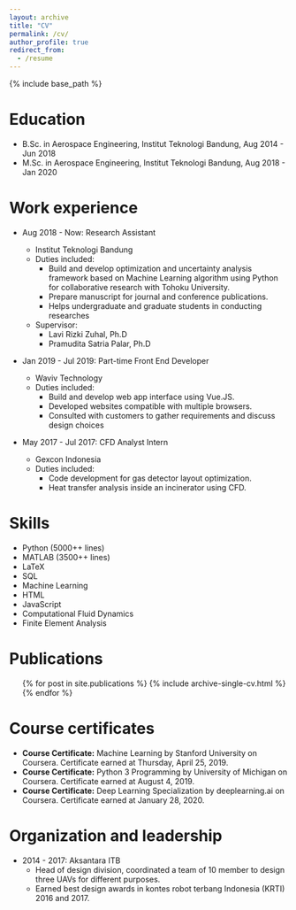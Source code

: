 ```yaml
---
layout: archive
title: "CV"
permalink: /cv/
author_profile: true
redirect_from:
  - /resume
---
```


{% include base_path %}

Education
======
* B.Sc. in Aerospace Engineering, Institut Teknologi Bandung, Aug 2014 - Jun 2018
* M.Sc. in Aerospace Engineering, Institut Teknologi Bandung, Aug 2018 - Jan 2020

Work experience
======
* Aug 2018 - Now: Research Assistant
  * Institut Teknologi Bandung
  * Duties included:
    * Build and develop optimization and uncertainty analysis framework based on Machine Learning algorithm using Python for    collaborative research with Tohoku University.
    * Prepare manuscript for journal and conference publications.
    * Helps undergraduate and graduate students in conducting researches
  * Supervisor: 
    * Lavi Rizki Zuhal, Ph.D
    * Pramudita Satria Palar, Ph.D

* Jan 2019 - Jul 2019: Part-time Front End Developer
  * Waviv Technology
  * Duties included: 
    * Build and develop web app interface using Vue.JS.
    * Developed websites compatible with multiple browsers.
    * Consulted with customers to gather requirements and discuss design choices

* May 2017 - Jul 2017: CFD Analyst Intern
  * Gexcon Indonesia
  * Duties included:
    * Code development for gas detector layout optimization.
    * Heat transfer analysis inside an incinerator using CFD.
  
Skills
======
* Python (5000++ lines)
* MATLAB (3500++ lines)
* LaTeX
* SQL
* Machine Learning
* HTML
* JavaScript
* Computational Fluid Dynamics
* Finite Element Analysis

Publications
======
  <ul>{% for post in site.publications %}
    {% include archive-single-cv.html %}
  {% endfor %}</ul>
  
Course certificates
======
* **Course Certificate:** Machine Learning by Stanford University on Coursera. Certificate earned at Thursday, April 25, 2019.
* **Course Certificate:** Python 3 Programming by University of Michigan on Coursera. Certificate earned at August 4, 2019.
* **Course Certificate:** Deep Learning Specialization by deeplearning.ai on Coursera. Certificate earned at January 28, 2020.
  
Organization and leadership
======
* 2014 - 2017: Aksantara ITB
  * Head of design division, coordinated a team of 10 member to design three UAVs for different purposes.
  * Earned best design awards in kontes robot terbang Indonesia (KRTI) 2016 and 2017.

